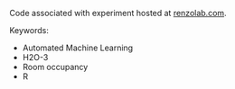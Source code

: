 Code associated with experiment hosted at [renzolab.com](https://renzolab.com/laboratory/room_occupancy/).

Keywords:
- Automated Machine Learning
- H2O-3
- Room occupancy
- R
